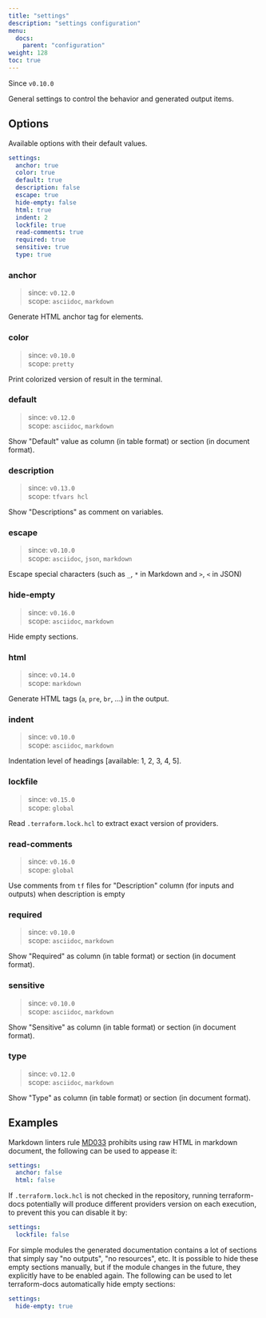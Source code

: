 ```yaml
---
title: "settings"
description: "settings configuration"
menu:
  docs:
    parent: "configuration"
weight: 128
toc: true
---
```


Since `v0.10.0`

General settings to control the behavior and generated output items.

## Options

Available options with their default values.

```yaml
settings:
  anchor: true
  color: true
  default: true
  description: false
  escape: true
  hide-empty: false
  html: true
  indent: 2
  lockfile: true
  read-comments: true
  required: true
  sensitive: true
  type: true
```

### anchor

> since: `v0.12.0`\
> scope: `asciidoc`, `markdown`

Generate HTML anchor tag for elements.

### color

> since: `v0.10.0`\
> scope: `pretty`

Print colorized version of result in the terminal.

### default

> since: `v0.12.0`\
> scope: `asciidoc`, `markdown`

Show "Default" value as column (in table format) or section (in document format).

### description

> since: `v0.13.0`\
> scope: `tfvars hcl`

Show "Descriptions" as comment on variables.

### escape

> since: `v0.10.0`\
> scope: `asciidoc`, `json`, `markdown`

Escape special characters (such as `_`, `*` in Markdown and `>`, `<` in JSON)

### hide-empty

> since: `v0.16.0`\
> scope: `asciidoc`, `markdown`

Hide empty sections.

### html

> since: `v0.14.0`\
> scope: `markdown`

Generate HTML tags (`a`, `pre`, `br`, ...) in the output.

### indent

> since: `v0.10.0`\
> scope: `asciidoc`, `markdown`

Indentation level of headings [available: 1, 2, 3, 4, 5].

### lockfile

> since: `v0.15.0`\
> scope: `global`

Read `.terraform.lock.hcl` to extract exact version of providers.

### read-comments

> since: `v0.16.0`\
> scope: `global`

Use comments from `tf` files for "Description" column (for inputs and outputs) when description is empty

### required

> since: `v0.10.0`\
> scope: `asciidoc`, `markdown`

Show "Required" as column (in table format) or section (in document format).

### sensitive

> since: `v0.10.0`\
> scope: `asciidoc`, `markdown`

Show "Sensitive" as column (in table format) or section (in document format).

### type

> since: `v0.12.0`\
> scope: `asciidoc`, `markdown`

Show "Type" as column (in table format) or section (in document format).

## Examples

Markdown linters rule [MD033] prohibits using raw HTML in markdown document,
the following can be used to appease it:

```yaml
settings:
  anchor: false
  html: false
```

If `.terraform.lock.hcl` is not checked in the repository, running terraform-docs
potentially will produce different providers version on each execution, to prevent
this you can disable it by:

```yaml
settings:
  lockfile: false
```

For simple modules the generated documentation contains a lot of sections that
simply say "no outputs", "no resources", etc. It is possible to hide these empty
sections manually, but if the module changes in the future, they explicitly have
to be enabled again. The following can be used to let terraform-docs automatically
hide empty sections:

```yaml
settings:
  hide-empty: true
```

[MD033]: https://github.com/markdownlint/markdownlint/blob/5329a84691ab0fbce873aa69bb5073a6f5f98bdb/docs/RULES.md#md033---inline-html
